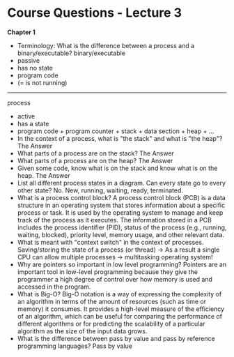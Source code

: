 # Course Questions - Lecture 3
**Chapter 1**
* Terminology: What is the difference between a process and a binary/executable?
binary/executable
* passive
* has no state
* program code
* (= is not running)
---
process
* active
* has a state
* program code + program counter + stack + data section + heap + …
* In the context of a process, what is "the stack" and what is "the heap"?
The Answer
* What parts of a process are on the stack?
The Answer
* What parts of a process are on the heap?
The Answer
* Given some code, know what is on the stack and know what is on the heap.
The Answer
* List all different process states in a diagram. Can every state go to every other state?
No.
New, running, waiting, ready, terminated.
* What is a process control block?
A process control block (PCB) is a data structure in an operating system that stores information about a specific process or task. It is used by the operating system to manage and keep track of the process as it executes. The information stored in a PCB includes the process identifier (PID), status of the process (e.g., running, waiting, blocked), priority level, memory usage, and other relevant data.
* What is meant with "context switch" in the context of processes.
Saving/storing the state of a process (or thread) 
-> As a result a single CPU can allow multiple processes -> multitasking operating system!
* Why are pointers so important in low level programming?
Pointers are an important tool in low-level programming because they give the programmer a high degree of control over how memory is used and accessed in the program.
* What is Big-O?
Big-O notation is a way of expressing the complexity of an algorithm in terms of the amount of resources (such as time or memory) it consumes. It provides a high-level measure of the efficiency of an algorithm, which can be useful for comparing the performance of different algorithms or for predicting the scalability of a particular algorithm as the size of the input data grows.
* What is the difference between pass by value and pass by reference programming languages?
Pass by value
